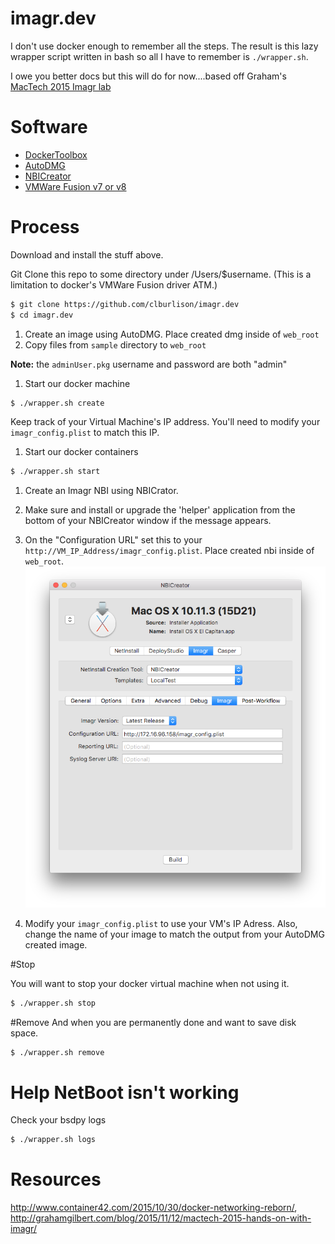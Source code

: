 imagr.dev
===

I don't use docker enough to remember all the steps. The result is this lazy wrapper script written in bash so all I have to remember is `./wrapper.sh`.

I owe you better docs but this will do for now....based off Graham's [MacTech 2015 Imagr lab](http://grahamgilbert.com/blog/2015/11/12/mactech-2015-hands-on-with-imagr/)

# Software
* [DockerToolbox](https://github.com/docker/toolbox/releases/)
* [AutoDMG](https://github.com/MagerValp/AutoDMG/releases/)
* [NBICreator](https://github.com/NBICreator/NBICreator/releases/)
* [VMWare Fusion v7 or v8](https://www.vmware.com/products/fusion)


# Process

Download and install the stuff above. 

Git Clone this repo to some directory under /Users/$username. (This is a limitation to docker's VMWare Fusion driver ATM.)

  ```bash
  $ git clone https://github.com/clburlison/imagr.dev
  $ cd imagr.dev
  ```

1. Create an image using AutoDMG. Place created dmg inside of `web_root`
1. Copy files from `sample` directory to `web_root` 

  **Note:** the `adminUser.pkg` username and password are both "admin" 

1. Start our docker machine 

  ```bash
  $ ./wrapper.sh create
  ```

  Keep track of your Virtual Machine's IP address. You'll need to modify your `imagr_config.plist` to match this IP.

1. Start our docker containers

  ```bash
  $ ./wrapper.sh start
  ```

1. Create an Imagr NBI using NBICrator. 
1. Make sure and install or upgrade the 'helper' application from the bottom of your NBICreator window if the message appears. 

1. On the "Configuration URL" set this to your `http://VM_IP_Address/imagr_config.plist`. Place created nbi inside of `web_root`.
  ![NBICreator_URL](./pics/NBICreator_URL.png)

1. Modify your `imagr_config.plist` to use your VM's IP Adress. Also, change the name of your image to match the output from your AutoDMG created image. 

#Stop

You will want to stop your docker virtual machine when not using it.

  ```bash
  $ ./wrapper.sh stop
  ```

#Remove
And when you are permanently done and want to save disk space.

  ```bash
  $ ./wrapper.sh remove
  ```



# Help NetBoot isn't working
Check your bsdpy logs

  ```bash
  $ ./wrapper.sh logs
  ```




# Resources
http://www.container42.com/2015/10/30/docker-networking-reborn/,  
http://grahamgilbert.com/blog/2015/11/12/mactech-2015-hands-on-with-imagr/  
